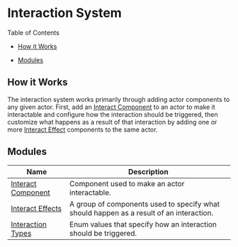 # Interaction System

Table of Contents

- [How it Works](#how-it-works)

- [Modules](#modules)





## How it Works

The interaction system works primarily through adding actor components to any given actor. First, add an [Interact Component](./InteractComponent.md) to an actor to make it interactable and configure how the interaction should be triggered, then customize what happens as a result of that interaction by adding one or more <u>Interact Effect</u> components to the same actor.



## Modules

| Name | Description |
| ------------- |-------------|
| [Interact Component](./InteractComponent.md) | Component used to make an actor interactable. |
| <u>Interact Effects</u> | A group of components used to specify what should happen as a result of an interaction. |
| [Interaction Types](./InteractionTypes.md) | Enum values that specify how an interaction should be triggered. |
